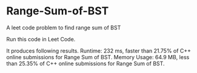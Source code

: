 # Range-Sum-of-BST
A leet code problem to find range sum of BST 

Run this code in Leet Code.

It produces following results.
Runtime: 232 ms, faster than 21.75% of C++ online submissions for Range Sum of BST.
Memory Usage: 64.9 MB, less than 25.35% of C++ online submissions for Range Sum of BST.

